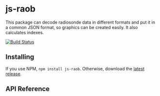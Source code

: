 # js-raob

This package can decode radiosonde data in different formats and put it in a common JSON format, so graphics can be created easily. It also calculates indexes.

[![Build Status](https://travis-ci.org/rveciana/js-raob.svg?branch=master)](https://travis-ci.org/rveciana/js-raob)

## Installing

If you use NPM, `npm install js-raob`. Otherwise, download the [latest release](https://github.com/rveciana/js-raob/releases/latest).

## API Reference
